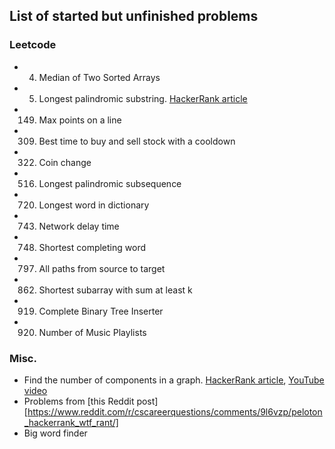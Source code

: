 List of started but unfinished problems
---

### Leetcode
- 4. Median of Two Sorted Arrays
- 5. Longest palindromic substring. [HackerRank article](https://www.hackerrank.com/topics/manachers-algorithm)
- 149. Max points on a line
- 309. Best time to buy and sell stock with a cooldown
- 322. Coin change
- 516. Longest palindromic subsequence
- 720. Longest word in dictionary
- 743. Network delay time
- 748. Shortest completing word
- 797. All paths from source to target
- 862. Shortest subarray with sum at least k
- 919. Complete Binary Tree Inserter
- 920. Number of Music Playlists

### Misc.
- Find the number of components in a graph. [HackerRank article](https://www.hackerrank.com/challenges/components-in-graph/problem), [YouTube video](https://www.youtube.com/watch?v=IWvbPIYQPFM)
- Problems from [this Reddit post][https://www.reddit.com/r/cscareerquestions/comments/9l6vzp/peloton_hackerrank_wtf_rant/]
- Big word finder
